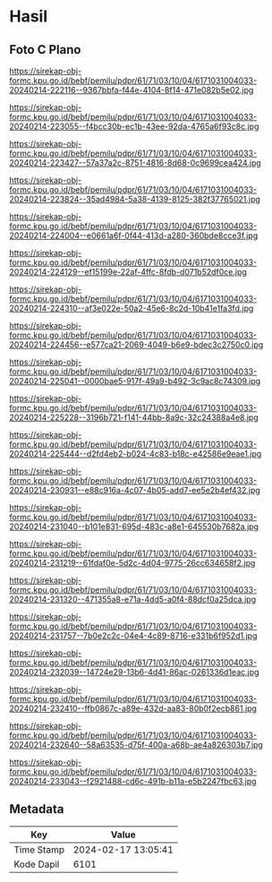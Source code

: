 # Hasil

## Foto C Plano

https://sirekap-obj-formc.kpu.go.id/bebf/pemilu/pdpr/61/71/03/10/04/6171031004033-20240214-222116--9367bbfa-f44e-4104-8f14-471e082b5e02.jpg

https://sirekap-obj-formc.kpu.go.id/bebf/pemilu/pdpr/61/71/03/10/04/6171031004033-20240214-223055--f4bcc30b-ec1b-43ee-92da-4765a6f93c8c.jpg

https://sirekap-obj-formc.kpu.go.id/bebf/pemilu/pdpr/61/71/03/10/04/6171031004033-20240214-223427--57a37a2c-8751-4816-8d68-0c9699cea424.jpg

https://sirekap-obj-formc.kpu.go.id/bebf/pemilu/pdpr/61/71/03/10/04/6171031004033-20240214-223824--35ad4984-5a38-4139-8125-382f37765021.jpg

https://sirekap-obj-formc.kpu.go.id/bebf/pemilu/pdpr/61/71/03/10/04/6171031004033-20240214-224004--e0661a6f-0f44-413d-a280-360bde8cce3f.jpg

https://sirekap-obj-formc.kpu.go.id/bebf/pemilu/pdpr/61/71/03/10/04/6171031004033-20240214-224129--ef15199e-22af-4ffc-8fdb-d071b52df0ce.jpg

https://sirekap-obj-formc.kpu.go.id/bebf/pemilu/pdpr/61/71/03/10/04/6171031004033-20240214-224310--af3e022e-50a2-45e6-8c2d-10b41e1fa3fd.jpg

https://sirekap-obj-formc.kpu.go.id/bebf/pemilu/pdpr/61/71/03/10/04/6171031004033-20240214-224456--e577ca21-2069-4049-b6e9-bdec3c2750c0.jpg

https://sirekap-obj-formc.kpu.go.id/bebf/pemilu/pdpr/61/71/03/10/04/6171031004033-20240214-225041--0000bae5-917f-49a9-b492-3c9ac8c74309.jpg

https://sirekap-obj-formc.kpu.go.id/bebf/pemilu/pdpr/61/71/03/10/04/6171031004033-20240214-225228--3196b721-f141-44bb-8a9c-32c24388a4e8.jpg

https://sirekap-obj-formc.kpu.go.id/bebf/pemilu/pdpr/61/71/03/10/04/6171031004033-20240214-225444--d2fd4eb2-b024-4c83-b18c-e42586e9eae1.jpg

https://sirekap-obj-formc.kpu.go.id/bebf/pemilu/pdpr/61/71/03/10/04/6171031004033-20240214-230931--e88c916a-4c07-4b05-add7-ee5e2b4ef432.jpg

https://sirekap-obj-formc.kpu.go.id/bebf/pemilu/pdpr/61/71/03/10/04/6171031004033-20240214-231040--b101e831-695d-483c-a8e1-645530b7682a.jpg

https://sirekap-obj-formc.kpu.go.id/bebf/pemilu/pdpr/61/71/03/10/04/6171031004033-20240214-231219--61fdaf0e-5d2c-4d04-9775-26cc634658f2.jpg

https://sirekap-obj-formc.kpu.go.id/bebf/pemilu/pdpr/61/71/03/10/04/6171031004033-20240214-231320--471355a8-e71a-4dd5-a0f4-88dcf0a25dca.jpg

https://sirekap-obj-formc.kpu.go.id/bebf/pemilu/pdpr/61/71/03/10/04/6171031004033-20240214-231757--7b0e2c2c-04e4-4c89-8716-e331b6f952d1.jpg

https://sirekap-obj-formc.kpu.go.id/bebf/pemilu/pdpr/61/71/03/10/04/6171031004033-20240214-232039--14724e29-13b6-4d41-86ac-0261336d1eac.jpg

https://sirekap-obj-formc.kpu.go.id/bebf/pemilu/pdpr/61/71/03/10/04/6171031004033-20240214-232410--ffb0867c-a89e-432d-aa83-80b0f2ecb861.jpg

https://sirekap-obj-formc.kpu.go.id/bebf/pemilu/pdpr/61/71/03/10/04/6171031004033-20240214-232640--58a63535-d75f-400a-a68b-ae4a826303b7.jpg

https://sirekap-obj-formc.kpu.go.id/bebf/pemilu/pdpr/61/71/03/10/04/6171031004033-20240214-233043--f2921488-cd6c-491b-b11a-e5b2247fbc63.jpg


## Metadata

| Key        | Value               |
| ---------- | ------------------- |
| Time Stamp | 2024-02-17 13:05:41 |
| Kode Dapil | 6101                |



